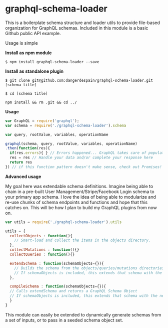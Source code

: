 # graphql-schema-loader

This is a boilerplate schema structure and loader utils to provide file-based organization for GraphQL schemas. Included in this module is a basic Github public API example.

Usage is simple

**Install as npm module**

`$ npm install graphql-schema-loader --save`

**Install as standalone plugin**

`$ git clone git@github.com:dangerdespain/graphql-schema-loader.git [schema title]`

`$ cd [schema title]`

`npm install && rm .git && cd ../`

**Usage**
```JavaScript
var GraphQL = require('graphql');
var schema = require('./graphql-schema-loader').schema

var query, rootValue, variables, operationName

graphql(schema, query, rootValue, variables, operationName)
.then(function(res){
  if(res.errors){ } // Errors happened... GraphQL takes care of populating the API response but you can add more logic here.
  res = res // Handle your data and/or complete your response here
  return res
}) // if this function pattern doesn't make sense, check out Promises! BluebirdJS is my favorite Promise lib.
```

**Advanced usage**

My goal here was extendable schema definitions. Imagine being able to chain in a pre-built User Management/Stripe/Facebook Login schema to your primary app schema. I love the idea of being able to modularize and re-use chunks of schema endpoints and functions and hope that this catches on. This will be how I plan to build my GraphQL plugins from now on.

```JavaScript
var utils = require('./graphql-schema-loader').utils

utils = {
  collectObjects : function(){
    // Smart-load and collect the items in the objects directory.
  },
  collectMutations : function(){}
  collectQueries : function(){}

  extendSchema : function(schemaObjects={}){
    // Builds the schema from the objects/queries/mutations directories.
    // If schemaObjects is included, this extends that schema with the new objects, queries, and mutations.
  },

  compileSchema : function(schemaObjects={}){
  // Calls extendSchema and returns a GraphQL Schema Object
  // If schemaObjects is included, this extends that schema with the new objects, queries, and mutations before creating the Schema object. This should be the last method called if chaining schemas.
  }
}
```

This module can easily be extended to dynamically generate schemas from a set of inputs, or to pass in a seeded schema object set.
